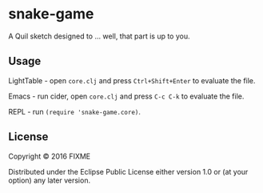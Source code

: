 # snake-game

A Quil sketch designed to ... well, that part is up to you.

## Usage

LightTable - open `core.clj` and press `Ctrl+Shift+Enter` to evaluate the file.

Emacs - run cider, open `core.clj` and press `C-c C-k` to evaluate the file.

REPL - run `(require 'snake-game.core)`.

## License

Copyright © 2016 FIXME

Distributed under the Eclipse Public License either version 1.0 or (at
your option) any later version.
